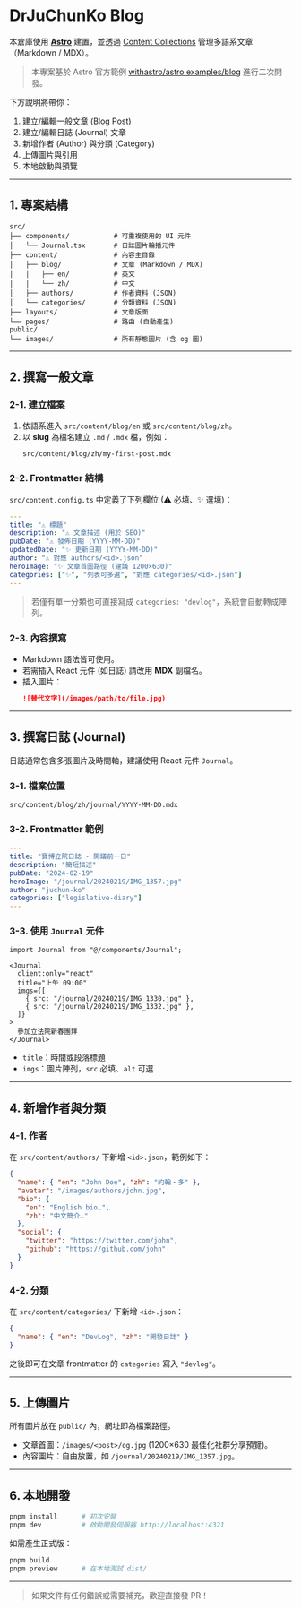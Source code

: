 # DrJuChunKo Blog

本倉庫使用 **[Astro](https://astro.build/)** 建置，並透過 [Content Collections](https://docs.astro.build/en/guides/content-collections/) 管理多語系文章（Markdown / MDX）。

> 本專案基於 Astro 官方範例 [withastro/astro examples/blog](https://github.com/withastro/astro/tree/latest/examples/blog) 進行二次開發。

下方說明將帶你：

1. 建立/編輯一般文章 (Blog Post)
2. 建立/編輯日誌 (Journal) 文章
3. 新增作者 (Author) 與分類 (Category)
4. 上傳圖片與引用
5. 本地啟動與預覽

---

## 1. 專案結構

```text
src/
├── components/           # 可重複使用的 UI 元件
│   └── Journal.tsx       # 日誌圖片輪播元件
├── content/              # 內容主目錄
│   ├── blog/             # 文章 (Markdown / MDX)
│   │   ├── en/           # 英文
│   │   └── zh/           # 中文
│   ├── authors/          # 作者資料 (JSON)
│   └── categories/       # 分類資料 (JSON)
├── layouts/              # 文章版面
└── pages/                # 路由 (自動產生)
public/
└── images/               # 所有靜態圖片 (含 og 圖)
```

---

## 2. 撰寫一般文章

### 2-1. 建立檔案

1. 依語系進入 `src/content/blog/en` 或 `src/content/blog/zh`。
2. 以 **slug** 為檔名建立 `.md` / `.mdx` 檔，例如：
   ```
   src/content/blog/zh/my-first-post.mdx
   ```

### 2-2. Frontmatter 結構

`src/content.config.ts` 中定義了下列欄位 (⚠ 必填、✨ 選填)：

```yaml
---
title: "⚠ 標題"
description: "⚠ 文章描述 (用於 SEO)"
pubDate: "⚠ 發佈日期 (YYYY-MM-DD)"
updatedDate: "✨ 更新日期 (YYYY-MM-DD)"
author: "⚠ 對應 authors/<id>.json"
heroImage: "✨ 文章首圖路徑 (建議 1200×630)"
categories: ["✨", "列表可多選", "對應 categories/<id>.json"]
---
```

> 若僅有單一分類也可直接寫成 `categories: "devlog"`，系統會自動轉成陣列。

### 2-3. 內容撰寫

- Markdown 語法皆可使用。
- 若需插入 React 元件 (如日誌) 請改用 **MDX** 副檔名。
- 插入圖片：
  ```markdown
  ![替代文字](/images/path/to/file.jpg)
  ```

---

## 3. 撰寫日誌 (Journal)

日誌通常包含多張圖片及時間軸，建議使用 React 元件 `Journal`。

### 3-1. 檔案位置

```
src/content/blog/zh/journal/YYYY-MM-DD.mdx
```

### 3-2. Frontmatter 範例

```yaml
---
title: "寶博立院日誌 - 開議前一日"
description: "簡短描述"
pubDate: "2024-02-19"
heroImage: "/journal/20240219/IMG_1357.jpg"
author: "juchun-ko"
categories: ["legislative-diary"]
---
```

### 3-3. 使用 `Journal` 元件

```mdx
import Journal from "@/components/Journal";

<Journal
  client:only="react"
  title="上午 09:00"
  imgs={[
    { src: "/journal/20240219/IMG_1330.jpg" },
    { src: "/journal/20240219/IMG_1332.jpg" },
  ]}
>
  參加立法院新春團拜
</Journal>
```

- `title`：時間或段落標題
- `imgs`：圖片陣列，`src` 必填、`alt` 可選

---

## 4. 新增作者與分類

### 4-1. 作者

在 `src/content/authors/` 下新增 `<id>.json`，範例如下：

```json
{
  "name": { "en": "John Doe", "zh": "約翰‧多" },
  "avatar": "/images/authors/john.jpg",
  "bio": {
    "en": "English bio…",
    "zh": "中文簡介…"
  },
  "social": {
    "twitter": "https://twitter.com/john",
    "github": "https://github.com/john"
  }
}
```

### 4-2. 分類

在 `src/content/categories/` 下新增 `<id>.json`：

```json
{
  "name": { "en": "DevLog", "zh": "開發日誌" }
}
```

之後即可在文章 frontmatter 的 `categories` 寫入 `"devlog"`。

---

## 5. 上傳圖片

所有圖片放在 `public/` 內，網址即為檔案路徑。

- 文章首圖：`/images/<post>/og.jpg` (1200×630 最佳化社群分享預覽)。
- 內容圖片：自由放置，如 `/journal/20240219/IMG_1357.jpg`。

---

## 6. 本地開發

```bash
pnpm install      # 初次安裝
pnpm dev          # 啟動開發伺服器 http://localhost:4321
```

如需產生正式版：

```bash
pnpm build
pnpm preview      # 在本地測試 dist/
```

---

> 如果文件有任何錯誤或需要補充，歡迎直接發 PR！
